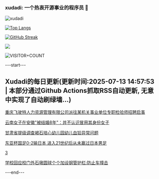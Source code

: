 ### xudadi: 一个热衷开源事业的程序员 👋

![xudadi](https://github-readme-stats-git-masterorgs-github-readme-stats-team.vercel.app/api?username=xudadi)

[![Top Langs](https://github-readme-stats.vercel.app/api/top-langs/?username=xudadi)](https://github.com/anuraghazra/github-readme-stats)

[![GitHub Streak](https://streak-stats.demolab.com?user=xudadi&locale=zh_Hans)](https://git.io/streak-stats)

![](https://raw.githubusercontent.com/xudadi/xudadi/main/assets/github-contribution-grid-snake.svg)

![VISITOR+COUNT](https://komarev.com/ghpvc/?username=xudadi&label=VISITOR+COUNT)


---start---

## Xudadi的每日更新(更新时间:2025-07-13 14:57:53 | 本部分通过Github Actions抓取RSS自动更新, 无意中实现了自动刷绿墙...)

[重庆飞驶特人力资源管理有限公司派往某机关事业单位专职检验师招聘启事](https://www.gongkaoleida.com/article/2506664)

[云南女子在安徽"被结婚8年"：并不认识冒用其身份女子](https://m.163.com/news/article/K49ONDAQ051492T3.html)

[甘肃省提级调查褐石培心幼儿园幼儿血铅异常问题](https://m.163.com/news/article/K4A1RCLS0534P59R.html)

[东亚杯国足0-2输日本 进入21世纪后从未赢过日本男足](https://m.163.com/news/article/K4A12P070550B6IS.html)

[3](https://m.163.com/touch/news/sub/domestic)

[学校回应校门外石墩圆球个个加设钢管护栏:防止车撞击](https://m.163.com/news/article/K49TCCSA05561G0D.html)

---end---
